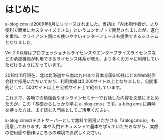 # はじめに

a-blog cms は2009年6月にリリースされました。当初は「Web制作者が、より便利で簡単にカスタマイズできる」というコンセプトで開発されましたが、進化を重ね、クライアント側にも使いやすいインターフェースも提供できるシステムとなりました。

Ver.2.0以降はプロフェッショナルライセンスやエンタープライズライセンスなどの承認機能が利用できるライセンス体系が増え、より多くの方々に利用していただけるようになっています。

2018年11月現在、北は北海道から南は九州まで日本全国640社ほどのWeb制作会社で採用いただいており、利用実績は3,000サイト以上となりました。公開事例として、500サイト以上を公式サイト上で紹介しています。

これまで、各地での勉強会やオンラインセミナーでお話した内容を文章にまとめたのが、この「基礎からしっかり学ぶ a-blog cms」です。a-blog cms に興味を持った方は、まず読む入門書としてご活用ください。

a-blog cmsのテストサーバーとして無料で利用いただける「ablogcms.io」も用意しております。本や入門ドキュメントで基本を学んでいただきながら、実際の使用感や動作はこちらの環境でお試しください。